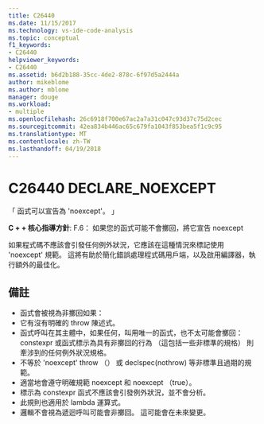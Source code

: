 ```yaml
---
title: C26440
ms.date: 11/15/2017
ms.technology: vs-ide-code-analysis
ms.topic: conceptual
f1_keywords:
- C26440
helpviewer_keywords:
- C26440
ms.assetid: b6d2b188-35cc-4de2-878c-6f97d5a2444a
author: mikeblome
ms.author: mblome
manager: douge
ms.workload:
- multiple
ms.openlocfilehash: 26c6918f700e67ac2a7a31c047c93d37c75d2cec
ms.sourcegitcommit: 42ea834b446ac65c679fa1043f853bea5f1c9c95
ms.translationtype: MT
ms.contentlocale: zh-TW
ms.lasthandoff: 04/19/2018
---
```

# <a name="c26440-declarenoexcept"></a>C26440 DECLARE_NOEXCEPT
「 函式可以宣告為 'noexcept'。 」

**C + + 核心指導方針**: F.6： 如果您的函式可能不會擲回，將它宣告 noexcept

如果程式碼不應該會引發任何例外狀況，它應該在這種情況來標記使用 'noexcept' 規範。 這將有助於簡化錯誤處理程式碼用戶端，以及啟用編譯器，執行額外的最佳化。

## <a name="remarks"></a>備註
 -  函式會被視為非擲回如果：
-  它有沒有明確的 throw 陳述式。
-  函式呼叫在其主體中，如果任何，叫用唯一的函式，也不太可能會擲回： constexpr 或函式標示為具有非擲回的行為 （這包括一些非標準的規格） 則牽涉到的任何例外狀況規格。
-  不等於 'noexcept' throw （） 或 declspec(nothrow) 等非標準且過期的規範。
-  適當地會遵守明確規範 noexcept 和 noexcept （true）。
-  標示為 constexpr 函式不應該會引發例外狀況，並不會分析。
-  此規則也適用於 lambda 運算式。
-  邏輯不會視為遞迴呼叫可能會非擲回。 這可能會在未來變更。